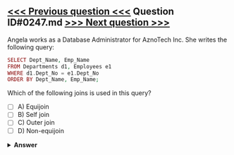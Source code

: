 [<<< Previous question <<<](0246.md)   Question ID#0247.md   [>>> Next question >>>](0248.md)
---

Angela works as a Database Administrator for AznoTech Inc. She writes the following query:

```php
SELECT Dept_Name, Emp_Name
FROM Departments d1, Employees e1
WHERE d1.Dept_No = e1.Dept_No
ORDER BY Dept_Name, Emp_Name;
```
Which of the following joins is used in this query?

- [ ] A) Equijoin
- [ ] B) Self join
- [ ] C) Outer join
- [ ] D) Non-equijoin

<details><summary><b>Answer</b></summary>
<p>
  Answer: <strong>A</strong>
</p>
</details>
